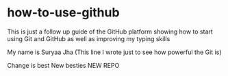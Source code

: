 # how-to-use-github
This is just a follow up guide of the GitHub platform showing how to start using Git and GitHub as well as improving my typing skills

My name is Suryaa Jha
(This line I wrote just to see how powerful the Git is)

Change is best
New besties
NEW REPO
